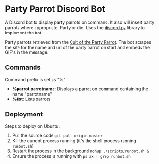 # Party Parrot Discord Bot

A Discord bot to display party parrots on command. It also
will insert party parrots where appropriate. Party or die.
Uses the [discord.py](https://discordpy.readthedocs.io/en/latest/index.html)
library to implement the bot.

Party parrots retrieved from the 
[Cult of the Party Parrot](https://cultofthepartyparrot.com/).
The bot scrapes the site for the name and url of the party parrot
on start and embeds the GIF's in the message.

## Commands

Command prefix is set as "%"

- **%parrot parrotname**: Displays a parrot on command containing the name "parrotname"
- **%list**: Lists parrots

## Deployment

Steps to deploy on Ubuntu:

1. Pull the source code `git pull origin master`
2. Kill the current process running (it's the shell process running `runbot.sh`)
3. Restart the process in the background `nohup ./scripts/runbot.sh &`
4. Ensure the process is running with `ps ax | grep runbot.sh`
